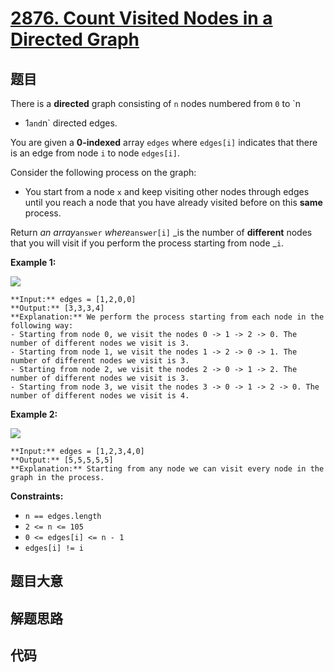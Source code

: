 # [2876. Count Visited Nodes in a Directed Graph](https://leetcode.com/problems/count-visited-nodes-in-a-directed-graph)

## 题目

There is a **directed** graph consisting of `n` nodes numbered from `0` to `n
- 1` and `n` directed edges.

You are given a **0-indexed** array `edges` where `edges[i]` indicates that
there is an edge from node `i` to node `edges[i]`.

Consider the following process on the graph:

  * You start from a node `x` and keep visiting other nodes through edges until you reach a node that you have already visited before on this **same** process.

Return _an array_`answer` _where_`answer[i]` _is the number of **different**
nodes that you will visit if you perform the process starting from node _`i`.



**Example 1:**

![](https://assets.leetcode.com/uploads/2023/08/31/graaphdrawio-1.png)

    
    
    **Input:** edges = [1,2,0,0]
    **Output:** [3,3,3,4]
    **Explanation:** We perform the process starting from each node in the following way:
    - Starting from node 0, we visit the nodes 0 -> 1 -> 2 -> 0. The number of different nodes we visit is 3.
    - Starting from node 1, we visit the nodes 1 -> 2 -> 0 -> 1. The number of different nodes we visit is 3.
    - Starting from node 2, we visit the nodes 2 -> 0 -> 1 -> 2. The number of different nodes we visit is 3.
    - Starting from node 3, we visit the nodes 3 -> 0 -> 1 -> 2 -> 0. The number of different nodes we visit is 4.
    

**Example 2:**

![](https://assets.leetcode.com/uploads/2023/08/31/graaph2drawio.png)

    
    
    **Input:** edges = [1,2,3,4,0]
    **Output:** [5,5,5,5,5]
    **Explanation:** Starting from any node we can visit every node in the graph in the process.
    



**Constraints:**

  * `n == edges.length`
  * `2 <= n <= 105`
  * `0 <= edges[i] <= n - 1`
  * `edges[i] != i`


## 题目大意

## 解题思路

## 代码

```javascript

```
